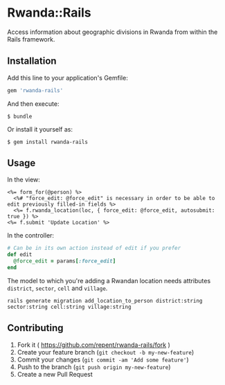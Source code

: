 # Rwanda::Rails

Access information about geographic divisions in Rwanda from within the Rails framework.

## Installation

Add this line to your application's Gemfile:

```ruby
gem 'rwanda-rails'
```

And then execute:

    $ bundle

Or install it yourself as:

    $ gem install rwanda-rails

## Usage

In the view:

```erb
<%= form_for(@person) %>
  <%# "force_edit: @force_edit" is necessary in order to be able to edit previously filled-in fields %>
  <%= f.rwanda_location(loc, { force_edit: @force_edit, autosubmit: true }) %>
<%= f.submit 'Update Location' %>
```

In the controller:

```ruby
# Can be in its own action instead of edit if you prefer
def edit
  @force_edit = params[:force_edit]
end
```

The model to which you're adding a Rwandan location needs attributes `district`, `sector`, `cell` and `village`.

```
rails generate migration add_location_to_person district:string sector:string cell:string village:string
```

## Contributing

1. Fork it ( https://github.com/repent/rwanda-rails/fork )
2. Create your feature branch (`git checkout -b my-new-feature`)
3. Commit your changes (`git commit -am 'Add some feature'`)
4. Push to the branch (`git push origin my-new-feature`)
5. Create a new Pull Request
